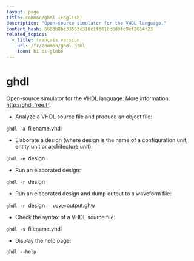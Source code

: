 ```yaml
---
layout: page
title: common/ghdl (English)
description: "Open-source simulator for the VHDL language."
content_hash: 6683b8bc33553c310c1f8818c8d0fc9ef2614f23
related_topics:
  - title: français version
    url: /fr/common/ghdl.html
    icon: bi bi-globe
---
```

# ghdl

Open-source simulator for the VHDL language.
More information: <http://ghdl.free.fr>.

- Analyze a VHDL source file and produce an object file:

`ghdl -a `<span class="tldr-var badge badge-pill bg-dark-lm bg-white-dm text-white-lm text-dark-dm font-weight-bold">filename.vhdl</span>

- Elaborate a design (where <span class="tldr-var badge badge-pill bg-dark-lm bg-white-dm text-white-lm text-dark-dm font-weight-bold">design</span> is the name of a configuration unit, entity unit or architecture unit):

`ghdl -e `<span class="tldr-var badge badge-pill bg-dark-lm bg-white-dm text-white-lm text-dark-dm font-weight-bold">design</span>

- Run an elaborated design:

`ghdl -r `<span class="tldr-var badge badge-pill bg-dark-lm bg-white-dm text-white-lm text-dark-dm font-weight-bold">design</span>

- Run an elaborated design and dump output to a waveform file:

`ghdl -r `<span class="tldr-var badge badge-pill bg-dark-lm bg-white-dm text-white-lm text-dark-dm font-weight-bold">design</span>` --wave=`<span class="tldr-var badge badge-pill bg-dark-lm bg-white-dm text-white-lm text-dark-dm font-weight-bold">output.ghw</span>

- Check the syntax of a VHDL source file:

`ghdl -s `<span class="tldr-var badge badge-pill bg-dark-lm bg-white-dm text-white-lm text-dark-dm font-weight-bold">filename.vhdl</span>

- Display the help page:

`ghdl --help`
